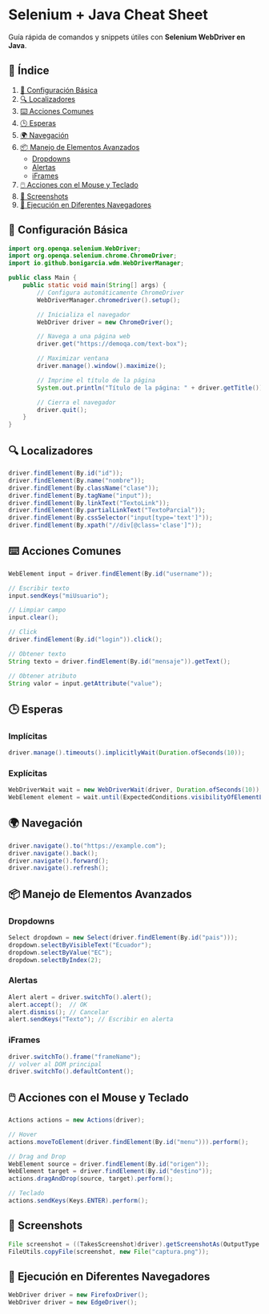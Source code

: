 # Selenium + Java Cheat Sheet

Guía rápida de comandos y snippets útiles con **Selenium WebDriver en Java**.  

## 📑 Índice
1. [🚀 Configuración Básica](#🚀-configuración-básica)
2. [🔍 Localizadores](#🔍-localizadores)
3. [⌨️ Acciones Comunes](#⌨️-acciones-comunes)
4. [🕒 Esperas](#🕒-esperas)
5. [🌍 Navegación](#🌍-navegación)
6. [📦 Manejo de Elementos Avanzados](#📦-manejo-de-elementos-avanzados)  
   - [Dropdowns](#dropdowns)  
   - [Alertas](#alertas)  
   - [iFrames](#iframes)
7. [🖱️ Acciones con el Mouse y Teclado](#🖱️-acciones-con-el-mouse-y-teclado)
8. [📸 Screenshots](#📸-screenshots)
9. [🔄 Ejecución en Diferentes Navegadores](#🔄-ejecución-en-diferentes-navegadores)

## 🚀 Configuración Básica

```java
import org.openqa.selenium.WebDriver;
import org.openqa.selenium.chrome.ChromeDriver;
import io.github.bonigarcia.wdm.WebDriverManager;

public class Main {
    public static void main(String[] args) {
        // Configura automáticamente ChromeDriver
        WebDriverManager.chromedriver().setup();

        // Inicializa el navegador
        WebDriver driver = new ChromeDriver();

        // Navega a una página web
        driver.get("https://demoqa.com/text-box");

        // Maximizar ventana
        driver.manage().window().maximize();

        // Imprime el título de la página
        System.out.println("Título de la página: " + driver.getTitle());

        // Cierra el navegador
        driver.quit();
    }
}
```

## 🔍 Localizadores

```Java
driver.findElement(By.id("id"));
driver.findElement(By.name("nombre"));
driver.findElement(By.className("clase"));
driver.findElement(By.tagName("input"));
driver.findElement(By.linkText("TextoLink"));
driver.findElement(By.partialLinkText("TextoParcial"));
driver.findElement(By.cssSelector("input[type='text']"));
driver.findElement(By.xpath("//div[@class='clase']"));
```

## ⌨️ Acciones Comunes

```Java
WebElement input = driver.findElement(By.id("username"));

// Escribir texto
input.sendKeys("miUsuario");

// Limpiar campo
input.clear();

// Click
driver.findElement(By.id("login")).click();

// Obtener texto
String texto = driver.findElement(By.id("mensaje")).getText();

// Obtener atributo
String valor = input.getAttribute("value");
```

## 🕒 Esperas

### Implícitas

```Java
driver.manage().timeouts().implicitlyWait(Duration.ofSeconds(10));
```

### Explícitas

```Java
WebDriverWait wait = new WebDriverWait(driver, Duration.ofSeconds(10));
WebElement element = wait.until(ExpectedConditions.visibilityOfElementLocated(By.id("username")));
```

## 🌍 Navegación

```Java
driver.navigate().to("https://example.com");
driver.navigate().back();
driver.navigate().forward();
driver.navigate().refresh();
```

## 📦 Manejo de Elementos Avanzados

### Dropdowns

```Java
Select dropdown = new Select(driver.findElement(By.id("pais")));
dropdown.selectByVisibleText("Ecuador");
dropdown.selectByValue("EC");
dropdown.selectByIndex(2);
```

### Alertas

```Java
Alert alert = driver.switchTo().alert();
alert.accept();  // OK
alert.dismiss(); // Cancelar
alert.sendKeys("Texto"); // Escribir en alerta
```

### iFrames

```Java
driver.switchTo().frame("frameName");
// volver al DOM principal
driver.switchTo().defaultContent();
```

## 🖱️ Acciones con el Mouse y Teclado

```Java
Actions actions = new Actions(driver);

// Hover
actions.moveToElement(driver.findElement(By.id("menu"))).perform();

// Drag and Drop
WebElement source = driver.findElement(By.id("origen"));
WebElement target = driver.findElement(By.id("destino"));
actions.dragAndDrop(source, target).perform();

// Teclado
actions.sendKeys(Keys.ENTER).perform();
```

## 📸 Screenshots

```Java
File screenshot = ((TakesScreenshot)driver).getScreenshotAs(OutputType.FILE);
FileUtils.copyFile(screenshot, new File("captura.png"));
```

## 🔄 Ejecución en Diferentes Navegadores

```Java
WebDriver driver = new FirefoxDriver();
WebDriver driver = new EdgeDriver();
```